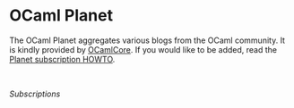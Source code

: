 # OCaml Planet
The OCaml Planet aggregates various blogs from the OCaml community. It
is kindly provided by [OCamlCore](http://www.ocamlcore.com/). If you
would like to be added, read the [Planet subscription
HOWTO](http://www.ocamlcore.org/planet/).

<br />

*Subscriptions*

[<img src='../img/rss20.png' alt='' />](http://planet.ocaml.org/rss20.xml)
[<img src='../img/opml.png' alt='' />](http://planet.ocaml.org/opml.xml)


